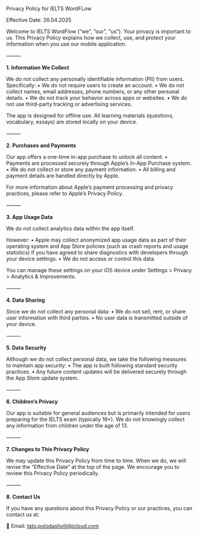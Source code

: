 Privacy Policy for IELTS WordFLow

Effective Date: 26.04.2025

Welcome to IELTS WordFlow (“we”, “our”, “us”).
Your privacy is important to us. This Privacy Policy explains how we collect, use, and protect your information when you use our mobile application.

⸻

**1. Information We Collect**

We do not collect any personally identifiable information (PII) from users.
Specifically:
	•	We do not require users to create an account.
	•	We do not collect names, email addresses, phone numbers, or any other personal details.
	•	We do not track your behavior across apps or websites.
	•	We do not use third-party tracking or advertising services.

The app is designed for offline use. All learning materials (questions, vocabulary, essays) are stored locally on your device.

⸻

**2. Purchases and Payments**

Our app offers a one-time in-app purchase to unlock all content.
	•	Payments are processed securely through Apple’s In-App Purchase system.
	•	We do not collect or store any payment information.
	•	All billing and payment details are handled directly by Apple.

For more information about Apple’s payment processing and privacy practices, please refer to Apple’s Privacy Policy.

⸻

**3. App Usage Data**

We do not collect analytics data within the app itself.

However:
	•	Apple may collect anonymized app usage data as part of their operating system and App Store policies (such as crash reports and usage statistics) if you have agreed to share diagnostics with developers through your device settings.
	•	We do not access or control this data.

You can manage these settings on your iOS device under Settings > Privacy > Analytics & Improvements.

⸻

**4. Data Sharing**

Since we do not collect any personal data:
	•	We do not sell, rent, or share user information with third parties.
	•	No user data is transmitted outside of your device.

⸻

**5. Data Security**

Although we do not collect personal data, we take the following measures to maintain app security:
	•	The app is built following standard security practices.
	•	Any future content updates will be delivered securely through the App Store update system.

⸻

**6. Children’s Privacy**

Our app is suitable for general audiences but is primarily intended for users preparing for the IELTS exam (typically 16+).
We do not knowingly collect any information from children under the age of 13.

⸻

**7. Changes to This Privacy Policy**

We may update this Privacy Policy from time to time.
When we do, we will revise the “Effective Date” at the top of the page.
We encourage you to review this Privacy Policy periodically.

⸻

**8. Contact Us**

If you have any questions about this Privacy Policy or our practices, you can contact us at:

📧 Email: tato.polodashvili@icloud.com
